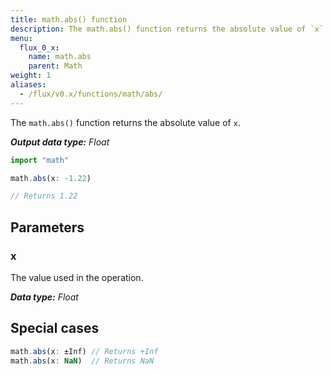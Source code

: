 ```yaml
---
title: math.abs() function
description: The math.abs() function returns the absolute value of `x`.
menu:
  flux_0_x:
    name: math.abs
    parent: Math
weight: 1
aliases:
  - /flux/v0.x/functions/math/abs/
---
```


The `math.abs()` function returns the absolute value of `x`.

_**Output data type:** Float_

```js
import "math"

math.abs(x: -1.22)

// Returns 1.22
```

## Parameters

### x
The value used in the operation.

_**Data type:** Float_

## Special cases
```js
math.abs(x: ±Inf) // Returns +Inf
math.abs(x: NaN)  // Returns NaN
```
